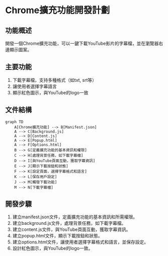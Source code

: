 # Chrome擴充功能開發計劃

## 功能概述
開發一個Chrome擴充功能，可以一鍵下載YouTube影片的字幕檔，並在瀏覽器右邊顯示圖案。

## 主要功能
1. 下載字幕檔，支持多種格式（如txt, srt等）
2. 讓使用者選擇字幕語言
3. 顯示紅色圖示，與YouTube的logo一致

## 文件結構
```mermaid
graph TD
    A[Chrome擴充功能] --> B[Manifest.json]
    A --> C[Background.js]
    A --> D[Content.js]
    A --> E[Popup.html]
    A --> F[Options.html]
    B --> G[定義擴充功能的基本資訊和權限]
    C --> H[處理背景任務，如下載字幕檔]
    D --> I[與YouTube頁面互動，獲取字幕資訊]
    E --> J[顯示下載按鈕和狀態]
    F --> K[設定頁面，選擇字幕格式和語言]
    K --> L[保存用戶設定]
    J --> M[觸發下載功能]
    M --> N[下載字幕檔]
```

## 開發步驟
1. 建立manifest.json文件，定義擴充功能的基本資訊和所需權限。
2. 建立background.js文件，處理背景任務，如下載字幕檔。
3. 建立content.js文件，與YouTube頁面互動，獲取字幕資訊。
4. 建立popup.html文件，顯示下載按鈕和狀態。
5. 建立options.html文件，讓使用者選擇字幕格式和語言，並保存設定。
6. 設計紅色圖示，與YouTube的logo一致。